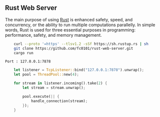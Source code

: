 ## Rust Web Server

The main purpose of using [Rust](https://www.google.com) is enhanced safety, speed, and concurrency, or the ability to run multiple computations parallelly. In simple words, Rust is used for three essential purposes in programming: performance, safety, and memory management.

```bash
    curl --proto '=https' --tlsv1.2 -sSf https://sh.rustup.rs | sh
    git clone https://github.com/fc0101/rust-web-server.git
    cargo run
```

`Port : 127.0.0.1:7878`

```rust
    let listener = TcpListener::bind("127.0.0.1:7878").unwrap();
    let pool = ThreadPool::new(4);

    for stream in listener.incoming().take(2) {
        let stream = stream.unwrap();

        pool.execute(|| {
            handle_connection(stream);
        });
    }
```
